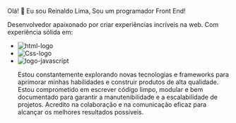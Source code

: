 Olá! 👋 Eu sou Reinaldo Lima, Sou um programador Front End!

Desenvolvedor apaixonado por criar experiências incríveis na web. Com experiência sólida em:
- <img src="https://img.shields.io/badge/HTML5-E34F26?style=for-the-badge&logo=html5&logoColor=white" alt="html-logo"/>
- <img src="https://img.shields.io/badge/CSS3-1572B6?style=for-the-badge&logo=css3&logoColor=white" alt="Css-logo" />
- <img src="https://img.shields.io/badge/JavaScript-323330?style=for-the-badge&logo=javascript&logoColor=F7DF1E" alt="logo-javascript" />

  
  Estou constantemente explorando novas tecnologias e frameworks para aprimorar minhas habilidades e construir produtos de alta qualidade.
 Estou comprometido em escrever código limpo, modular e bem documentado para garantir a manutenibilidade e a escalabilidade de projetos. Acredito na colaboração e na comunicação eficaz para alcançar os melhores resultados possíveis.
